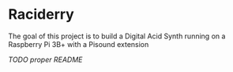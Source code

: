 # Raciderry

The goal of this project is to build a Digital Acid Synth running on a Raspberry Pi 3B+ with a Pisound extension

*TODO proper README*